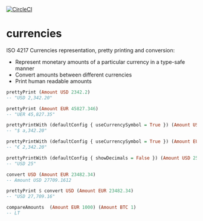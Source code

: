 [![CircleCI](https://circleci.com/gh/alx741/currencies.svg?style=svg)](https://circleci.com/gh/alx741/currencies)

# currencies

ISO 4217 Currencies representation, pretty printing and conversion:

* Represent monetary amounts of a particular currency in a type-safe manner
* Convert amounts between different currencies
* Print human readable amounts

```haskell
prettyPrint (Amount USD 2342.2)
-- "USD 2,342.20"

prettyPrint (Amount EUR 45827.346)
-- "UER 45,827.35"

prettyPrintWith (defaultConfig { useCurrencySymbol = True }) (Amount USD 2342.2)
-- "$ a,342.20"

prettyPrintWith (defaultConfig { useCurrencySymbol = True }) (Amount EUR 2342.2)
-- "€ 2,342.20"

prettyPrintWith (defaultConfig { showDecimals = False }) (Amount USD 25.50)
-- "USD 25"

convert USD (Amount EUR 23482.34)
-- Amount USD 27709.1612

prettyPrint $ convert USD (Amount EUR 23482.34)
-- "USD 27,709.16"

compareAmounts  (Amount EUR 1000) (Amount BTC 1)
-- LT
```
